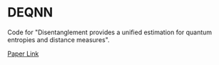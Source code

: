 # DEQNN
Code for "Disentanglement provides a unified estimation for quantum entropies and distance measures".

[Paper Link](https://arxiv.org/abs/2401.07716)

